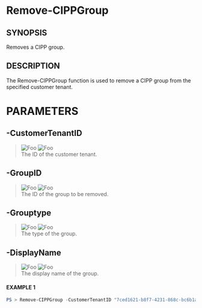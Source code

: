 # Remove-CIPPGroup
## SYNOPSIS
Removes a CIPP group.
## DESCRIPTION
The Remove-CIPPGroup function is used to remove a CIPP group from the specified customer tenant.
# PARAMETERS

## **-CustomerTenantID**
> ![Foo](https://img.shields.io/badge/Type-String-Blue?) ![Foo](https://img.shields.io/badge/Mandatory-TRUE-Red?) \
The ID of the customer tenant.

  ## **-GroupID**
> ![Foo](https://img.shields.io/badge/Type-Guid-Blue?) ![Foo](https://img.shields.io/badge/Mandatory-TRUE-Red?) \
The ID of the group to be removed.

  ## **-Grouptype**
> ![Foo](https://img.shields.io/badge/Type-String-Blue?) ![Foo](https://img.shields.io/badge/Mandatory-TRUE-Red?) \
The type of the group.

  ## **-DisplayName**
> ![Foo](https://img.shields.io/badge/Type-String-Blue?) ![Foo](https://img.shields.io/badge/Mandatory-TRUE-Red?) \
The display name of the group.

 #### EXAMPLE 1
```powershell
PS > Remove-CIPPGroup -CustomerTenantID "7ced1621-b8f7-4231-868c-bc6b1a2f1778" -GroupID "98765432-1234-5678-9012-34567890ABCD" -Grouptype "Security" -DisplayName "Admins"
```

